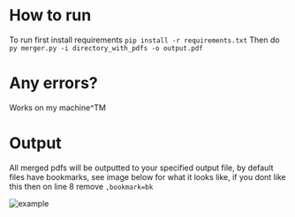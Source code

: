 # How to run

To run first install requirements `pip install -r requirements.txt`
Then do `py merger.py -i directory_with_pdfs -o output.pdf`

# Any errors?

Works on my machine^TM

# Output

All merged pdfs will be outputted to your specified output file, by default files have bookmarks, see image below for what it looks like, if you dont like this then on line 8 remove `,bookmark=bk`

![example](https://imgur.com/098RaSK.png "")

